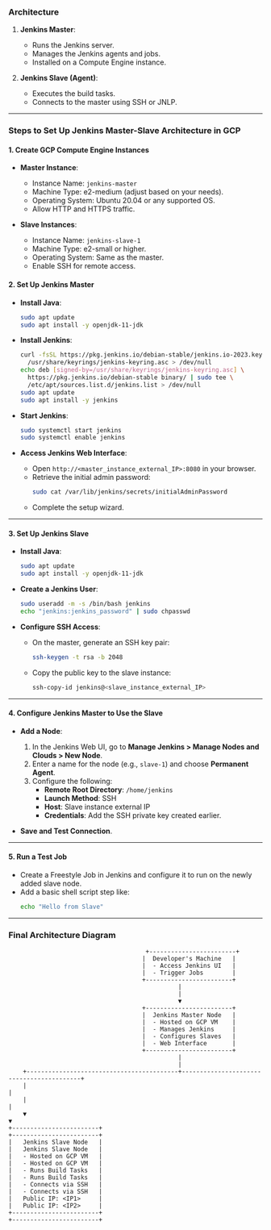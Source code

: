 ### **Architecture**

1. **Jenkins Master**:
   - Runs the Jenkins server.
   - Manages the Jenkins agents and jobs.
   - Installed on a Compute Engine instance.

2. **Jenkins Slave (Agent)**:
   - Executes the build tasks.
   - Connects to the master using SSH or JNLP.

---

### **Steps to Set Up Jenkins Master-Slave Architecture in GCP**

#### 1. **Create GCP Compute Engine Instances**

- **Master Instance**:
  - Instance Name: `jenkins-master`
  - Machine Type: e2-medium (adjust based on your needs).
  - Operating System: Ubuntu 20.04 or any supported OS.
  - Allow HTTP and HTTPS traffic.
  
- **Slave Instances**:
  - Instance Name: `jenkins-slave-1`
  - Machine Type: e2-small or higher.
  - Operating System: Same as the master.
  - Enable SSH for remote access.

#### 2. **Set Up Jenkins Master**

- **Install Java**:
  ```bash
  sudo apt update
  sudo apt install -y openjdk-11-jdk
  ```

- **Install Jenkins**:
  ```bash
  curl -fsSL https://pkg.jenkins.io/debian-stable/jenkins.io-2023.key | sudo tee \
    /usr/share/keyrings/jenkins-keyring.asc > /dev/null
  echo deb [signed-by=/usr/share/keyrings/jenkins-keyring.asc] \
    https://pkg.jenkins.io/debian-stable binary/ | sudo tee \
    /etc/apt/sources.list.d/jenkins.list > /dev/null
  sudo apt update
  sudo apt install -y jenkins
  ```

- **Start Jenkins**:
  ```bash
  sudo systemctl start jenkins
  sudo systemctl enable jenkins
  ```

- **Access Jenkins Web Interface**:
  - Open `http://<master_instance_external_IP>:8080` in your browser.
  - Retrieve the initial admin password:
    ```bash
    sudo cat /var/lib/jenkins/secrets/initialAdminPassword
    ```
  - Complete the setup wizard.

---

#### 3. **Set Up Jenkins Slave**

- **Install Java**:
  ```bash
  sudo apt update
  sudo apt install -y openjdk-11-jdk
  ```

- **Create a Jenkins User**:
  ```bash
  sudo useradd -m -s /bin/bash jenkins
  echo "jenkins:jenkins_password" | sudo chpasswd
  ```

- **Configure SSH Access**:
  - On the master, generate an SSH key pair:
    ```bash
    ssh-keygen -t rsa -b 2048
    ```
  - Copy the public key to the slave instance:
    ```bash
    ssh-copy-id jenkins@<slave_instance_external_IP>
    ```

---

#### 4. **Configure Jenkins Master to Use the Slave**

- **Add a Node**:
  1. In the Jenkins Web UI, go to **Manage Jenkins > Manage Nodes and Clouds > New Node**.
  2. Enter a name for the node (e.g., `slave-1`) and choose **Permanent Agent**.
  3. Configure the following:
     - **Remote Root Directory**: `/home/jenkins`
     - **Launch Method**: SSH
     - **Host**: Slave instance external IP
     - **Credentials**: Add the SSH private key created earlier.

- **Save and Test Connection**.

---

#### 5. **Run a Test Job**

- Create a Freestyle Job in Jenkins and configure it to run on the newly added slave node.
- Add a basic shell script step like:
  ```bash
  echo "Hello from Slave"
  ```

---

### **Final Architecture Diagram**
 
 ```
                                       +------------------------+
                                      |  Developer's Machine   |
                                      |  - Access Jenkins UI   |
                                      |  - Trigger Jobs        |
                                      +------------------------+
                                                |
                                                |
                                                ▼
                                      +------------------------+
                                      |  Jenkins Master Node   |
                                      |  - Hosted on GCP VM    |
                                      |  - Manages Jenkins     |
                                      |  - Configures Slaves   |
                                      |  - Web Interface       |
                                      +------------------------+
                                                |
                                                |
     +------------------------------------------+------------------------------------------+
     |                                                                                     |
     |                                                                                     |
     ▼                                                                                     ▼
+------------------------+                                                  +------------------------+
|   Jenkins Slave Node   |                                                  |   Jenkins Slave Node   |
|   - Hosted on GCP VM   |                                                  |   - Hosted on GCP VM   |
|   - Runs Build Tasks   |                                                  |   - Runs Build Tasks   |
|   - Connects via SSH   |                                                  |   - Connects via SSH   |
|   Public IP: <IP1>     |                                                  |   Public IP: <IP2>     |
+------------------------+                                                  +------------------------+

 ```